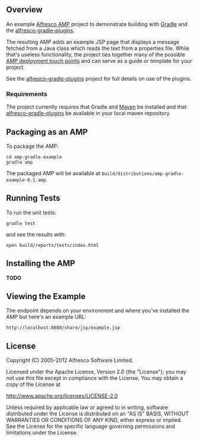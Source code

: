 Overview
--------

An example [Alfresco AMP](http://wiki.alfresco.com/wiki/AMP_Files) project to
demonstrate building with [Gradle](http://gradle.org) and the 
[alfresco-gradle-plugins](https://github.com/Alfresco/alfresco-gradle-plugins).

The resulting AMP adds an example JSP page that displays a message fetched from
a Java class which reads the text from a properties file. While that's useless functionality,
the project ties together many of the possible 
[AMP deployment touch points](http://wiki.alfresco.com/wiki/Developing_an_Alfresco_Module) and 
can serve as a guide or template for your project.

See the [alfresco-gradle-plugins](https://github.com/Alfresco/alfresco-gradle-plugins) project
for full details on use of the plugins.

### Requirements

The project currently requires that Gradle and [Maven](http://maven.apache.org) be installed and that 
[alfresco-gradle-plugins](https://github.com/Alfresco/alfresco-gradle-plugins) be available in your
local maven repository.


Packaging as an AMP
-------------------

To package the AMP:

	cd amp-gradle-example
	gradle amp
		
The packaged AMP will be available at `build/distributions/amp-gradle-example-0.1.amp`.


Running Tests
-------------

To run the unit tests:

	gradle test
		
and see the results with:

	open build/reports/tests/index.html 


Installing the AMP
------------------

**TODO**


Viewing the Example
-------------------

The endpoint depends on your environment and where you've installed the AMP but 
here's an example URL:

	http://localhost:8080/share/jsp/example.jsp

	
License
-------

Copyright (C) 2005-2012 Alfresco Software Limited.

Licensed under the Apache License, Version 2.0 (the "License");
you may not use this file except in compliance with the License.
You may obtain a copy of the License at

http://www.apache.org/licenses/LICENSE-2.0

Unless required by applicable law or agreed to in writing, software
distributed under the License is distributed on an "AS IS" BASIS,
WITHOUT WARRANTIES OR CONDITIONS OF ANY KIND, either express or implied.
See the License for the specific language governing permissions and
limitations under the License.
